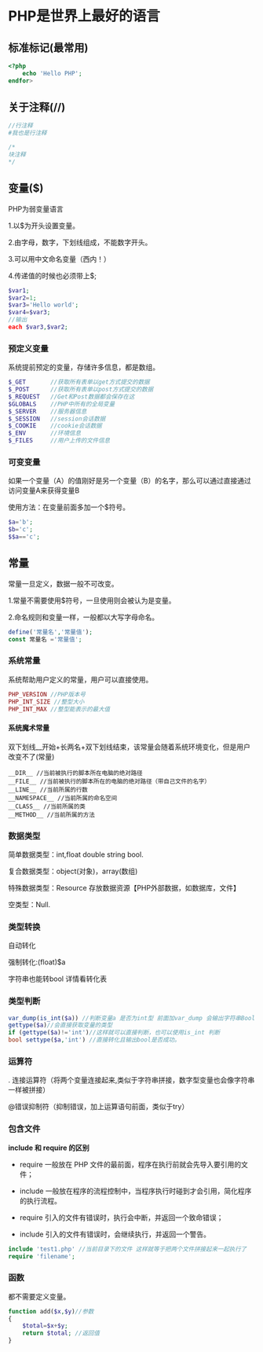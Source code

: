 # PHP是世界上最好的语言



## 标准标记(最常用)

```php
<?php
	echo 'Hello PHP';
endfor>

```

## 关于注释(//)

```php
//行注释
#我也是行注释

/*
块注释
*/
```

## 变量($)

 PHP为弱变量语言

1.以$为开头设置变量。

2.由字母，数字，下划线组成，不能数字开头。

3.可以用中文命名变量（西内！）

4.传递值的时候也必须带上$;

```php
$var1;
$var2=1;
$var3='Hello world';
$var4=$var3;
//输出
each $var3,$var2;
```

### 预定义变量

系统提前预定的变量，存储许多信息，都是数组。

```php
$_GET       //获取所有表单以get方式提交的数据
$_POST	    //获取所有表单以post方式提交的数据
$_REQUEST   //Get和Post数据都会保存在这
$GLOBALS	//PHP中所有的全局变量
$_SERVER	//服务器信息
$_SESSION	//session会话数据
$_COOKIE	//cookie会话数据
$_ENV		//环境信息
$_FILES		//用户上传的文件信息
```

### 可变变量

如果一个变量（A）的值刚好是另一个变量（B）的名字，那么可以通过直接通过访问变量A来获得变量B

使用方法：在变量前面多加一个$符号。

```php
$a='b';
$b='c';
$$a=='c';
```

## 常量

常量一旦定义，数据一般不可改变。

1.常量不需要使用$符号，一旦使用则会被认为是变量。

2.命名规则和变量一样，一般都以大写字母命名。

```php
define('常量名','常量值');
const 常量名 ='常量值';
```

### 系统常量

系统帮助用户定义的常量，用户可以直接使用。

```php
PHP_VERSION //PHP版本号
PHP_INT_SIZE //整型大小
PHP_INT_MAX //整型能表示的最大值
```

#### 系统魔术常量

双下划线__开始+长两名+双下划线结束，该常量会随着系统环境变化，但是用户改变不了(常量)

```
__DIR__ //当前被执行的脚本所在电脑的绝对路径
__FILE__ //当前被执行的脚本所在的电脑的绝对路径（带自己文件的名字）
__LINE__ //当前所属的行数
__NAMESPACE__ //当前所属的命名空间
__CLASS__ //当前所属的类
__METHOD__ //当前所属的方法
```

### 数据类型

简单数据类型：int,float double string bool.

复合数据类型：object(对象)，array(数组)

特殊数据类型：Resource 存放数据资源【PHP外部数据，如数据库，文件】

空类型：Null.

### 类型转换

自动转化

强制转化:(float)$a

字符串也能转bool  详情看转化表

### 类型判断

```php
var_dump(is_int($a)) //判断变量a 是否为int型 前面加var_dump 会输出字符串Bool(true or false)
gettype($a)//会直接获取变量的类型
if (gettype($a)!='int')//这样就可以直接判断，也可以使用is_int 判断
bool settype($a,'int') //直接转化且输出bool是否成功。
```

### 运算符

. 连接运算符（将两个变量连接起来,类似于字符串拼接，数字型变量也会像字符串一样被拼接）

@错误抑制符（抑制错误，加上运算语句前面，类似于try）

### 包含文件

**include 和 require 的区别**

- require 一般放在 PHP 文件的最前面，程序在执行前就会先导入要引用的文件；
- include 一般放在程序的流程控制中，当程序执行时碰到才会引用，简化程序的执行流程。

- require 引入的文件有错误时，执行会中断，并返回一个致命错误；
- include 引入的文件有错误时，会继续执行，并返回一个警告。

```php
include 'test1.php' //当前目录下的文件 这样就等于把两个文件拼接起来一起执行了
require 'filename';
```

### 函数

都不需要定义变量。

```php
function add($x,$y)//参数
{
    $total=$x+$y;
    return $total; //返回值
}
```

